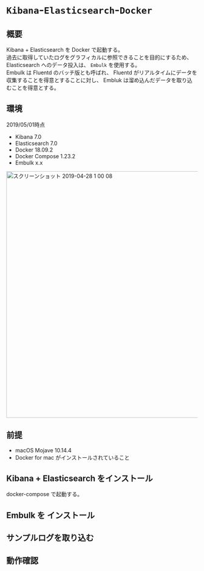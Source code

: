 # `Kibana`-`Elasticsearch`-`Docker`

## 概要

Kibana + Elasticsearch を Docker で起動する。  
過去に取得していたログをグラフィカルに参照できることを目的にするため、Elasticsearch へのデータ投入は、 `Embulk` を使用する。  
Embulk は Fluentd のバッチ版とも呼ばれ、 Fluentd がリアルタイムにデータを収集することを得意とすることに対し、 Embluk は溜め込んだデータを取り込むことを得意とする。

## 環境 
2019/05/01時点
* Kibana 7.0
* Elasticsearch 7.0
* Docker 18.09.2
* Docker Compose 1.23.2  
* Embulk x.x

<img width="648" alt="スクリーンショット 2019-04-28 1 00 08" src="https://user-images.githubusercontent.com/8340629/56852071-5e7c9080-6951-11e9-98f9-17bd0333430e.png">

## 前提

* macOS Mojave 10.14.4 
* Docker for mac がインストールされていること



## Kibana + Elasticsearch をインストール
docker-compose で起動する。

## Embulk を インストール

## サンプルログを取り込む

## 動作確認
